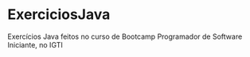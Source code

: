 # ExerciciosJava

Exercícios Java feitos no curso de Bootcamp Programador de Software Iniciante, no IGTI

